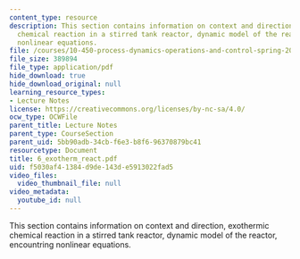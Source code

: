 ```yaml
---
content_type: resource
description: This section contains information on context and direction, exothermic
  chemical reaction in a stirred tank reactor, dynamic model of the reactor, encountring
  nonlinear equations.
file: /courses/10-450-process-dynamics-operations-and-control-spring-2006/f5030af41384d9de143de5913022fad5_6_exotherm_react.pdf
file_size: 389894
file_type: application/pdf
hide_download: true
hide_download_original: null
learning_resource_types:
- Lecture Notes
license: https://creativecommons.org/licenses/by-nc-sa/4.0/
ocw_type: OCWFile
parent_title: Lecture Notes
parent_type: CourseSection
parent_uid: 5bb90adb-34cb-f6e3-b8f6-96370879bc41
resourcetype: Document
title: 6_exotherm_react.pdf
uid: f5030af4-1384-d9de-143d-e5913022fad5
video_files:
  video_thumbnail_file: null
video_metadata:
  youtube_id: null
---
```

This section contains information on context and direction, exothermic chemical reaction in a stirred tank reactor, dynamic model of the reactor, encountring nonlinear equations.